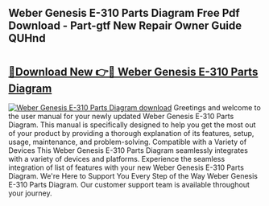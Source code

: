 ## Weber Genesis E-310 Parts Diagram Free Pdf Download - Part-gtf New Repair Owner Guide QUHnd

# <h2><a href="http://dfmo9co.blite.top/?on=Weber+Genesis+E-310+Parts+Diagram">🔗Download New 👉🔴 Weber Genesis E-310 Parts Diagram</a></h2>

[![Weber Genesis E-310 Parts Diagram download](https://i.imgur.com/lujVjoI.png)](http://dfmo9co.blite.top/?on=Weber+Genesis+E-310+Parts+Diagram)
Greetings and welcome to the user manual for your newly updated Weber Genesis E-310 Parts Diagram. This manual is specifically designed to help you get the most out of your product by providing a thorough explanation of its features, setup, usage, maintenance, and problem-solving. Compatible with a Variety of Devices This Weber Genesis E-310 Parts Diagram seamlessly integrates with a variety of devices and platforms. Experience the seamless integration of list of features with your new Weber Genesis E-310 Parts Diagram. We're Here to Support You Every Step of the Way Weber Genesis E-310 Parts Diagram. Our customer support team is available throughout your journey.
